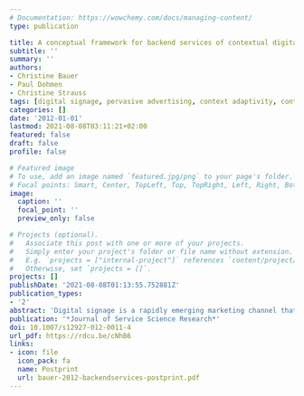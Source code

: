 ```yaml
---
# Documentation: https://wowchemy.com/docs/managing-content/
type: publication

title: A conceptual framework for backend services of contextual digital signage
subtitle: ''
summary: ''
authors:
- Christine Bauer
- Paul Dohmen
- Christine Strauss
tags: [digital signage, pervasive advertising, context adaptivity, context awareness, framework]
categories: []
date: '2012-01-01'
lastmod: 2021-08-08T03:11:21+02:00
featured: false
draft: false
profile: false

# Featured image
# To use, add an image named `featured.jpg/png` to your page's folder.
# Focal points: Smart, Center, TopLeft, Top, TopRight, Left, Right, BottomLeft, Bottom, BottomRight.
image:
  caption: ''
  focal_point: ''
  preview_only: false

# Projects (optional).
#   Associate this post with one or more of your projects.
#   Simply enter your project's folder or file name without extension.
#   E.g. `projects = ["internal-project"]` references `content/project/deep-learning/index.md`.
#   Otherwise, set `projects = []`.
projects: []
publishDate: '2021-08-08T01:13:55.752881Z'
publication_types:
- '2'
abstract: 'Digital signage is a rapidly emerging marketing channel that promises to reach out to consumers at any time and any place. Still, it is a rather novel research field. First empirical studies focused on consumer behavior. At the backend, though, digital signage brings together various market players, all of which with their very own business objectives and expected benefits, where some of which may complement one another and some might be conflicting. In order to tap the full potential of digital signage, the entire range of market players need to be provided with appropriate backend services. In emerging, technology-driven applications such as digital signage there is a vital need for a universally valid, flexible, structuring framework that provides the basis for target-oriented research using a shared conceptualization. In fact, such a framework is essential to enable, yield and foster sustainability in a novel and interdisciplinary research field like digital signage. For this reason, we introduce a cohesive and flexible conceptual framework for contextual digital signage that integrates the entire set of possible market players in their relevant roles, application location categories, strategies and contextualization types of a contextual digital signage system.'
publication: '*Journal of Service Science Research*'
doi: 10.1007/s12927-012-0011-4
url_pdf: https://rdcu.be/cNhB6
links:
- icon: file
  icon_pack: fa
  name: Postprint
  url: bauer-2012-backendservices-postprint.pdf
---
```


